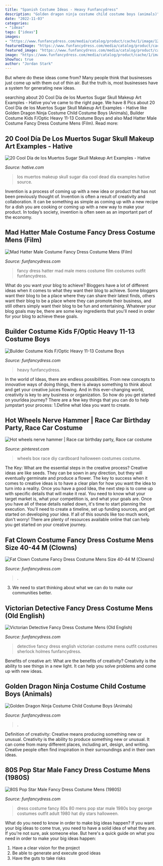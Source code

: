 ```yaml
---
title: "Spanish Costume Ideas - Heavy Funfancydress"
description: "Golden dragon ninja costume child costume boys (animals)"
date: "2022-11-03"
categories:
- "ideas"
tags: ["ideas"]
images:
- "https://www.funfancydress.com/media/catalog/product/cache/1/image/1200x/040ec09b1e35df139433887a97daa66f/S/A/SANC_4502.jpg"
featuredImage: "https://www.funfancydress.com/media/catalog/product/cache/1/image/1200x/040ec09b1e35df139433887a97daa66f/S/A/SANC_4502.jpg"
featured_image: "https://www.funfancydress.com/media/catalog/product/cache/1/image/1200x/040ec09b1e35df139433887a97daa66f/F/U/FUN2395.jpg"
image: "https://www.funfancydress.com/media/catalog/product/cache/1/image/1200x/040ec09b1e35df139433887a97daa66f/S/A/SANC_5555.jpg"
ShowToc: true
author: "Jordan Stark"
---
```



But where do these ideas come from? Many people think that businesses just come up with them out of thin air. But the truth is, most businesses have a system for generating new ideas.

	

		
searching about 20 Cool Día de los Muertos Sugar Skull Makeup Art Examples - Hative you've came to the right page. We have 8 Pics about 20 Cool Día de los Muertos Sugar Skull Makeup Art Examples - Hative like Golden Dragon Ninja Costume Child Costume Boys (Animals), Builder Costume Kids F/Optic Heavy 11-13 Costume Boys and also Mad Hatter Male Costume Fancy Dress Costume Mens (Film). Read more:
		
    
## 20 Cool Día De Los Muertos Sugar Skull Makeup Art Examples - Hative

<img loading=lazy src="https://hative.com/wp-content/uploads/2014/05/dia-de-los-muertos/11-day-of-the-dead-make-up.jpg" onerror="this.onerror=null;this.src='https://tse2.mm.bing.net/th?id=OIP.RAcfF7n2-vRDyyR8OlxolQHaJ0&amp;pid=15.1';" alt="20 Cool Día de los Muertos Sugar Skull Makeup Art Examples - Hative">

_Source: hative.com_

>los muertos makeup skull sugar dia cool dead día examples hative source. 

	

Invention is a process of coming up with a new idea or product that has not been previously thought of. Invention is often a result of creativity and collaboration. It can be something as simple as coming up with a new recipe for a dish you are cooking or coming up with a new way to make your product. In today’s society, invention is often seen as an important part of the economy.

    
## Mad Hatter Male Costume Fancy Dress Costume Mens (Film)

<img loading=lazy src="https://www.funfancydress.com/media/catalog/product/cache/1/image/9df78eab33525d08d6e5fb8d27136e95/F/U/FUN2639.jpg" onerror="this.onerror=null;this.src='https://tse3.mm.bing.net/th?id=OIP.B1GKGRebJneXGY8Hpa1zngHaMG&amp;pid=15.1';" alt="Mad Hatter Male Costume Fancy Dress Costume Mens (Film)">

_Source: funfancydress.com_

>fancy dress hatter mad male mens costume film costumes outfit funfancydress. 

	

What do you want your blog to achieve?
Bloggers have a lot of different ideas when it comes to what they want their blog to achieve. Some bloggers want their blog to be a place where they can share their latest finds, others want their blog to be a place where they can promote their business, and still others simply want their blog to be fun and entertaining. Whatever your blog goals may be, there are some key ingredients that you'll need in order for your blog to achieve these goals.

    
## Builder Costume Kids F/Optic Heavy 11-13 Costume Boys

<img loading=lazy src="https://www.funfancydress.com/media/catalog/product/cache/1/image/1200x/040ec09b1e35df139433887a97daa66f/S/A/SANC_5568_4.jpg" onerror="this.onerror=null;this.src='https://tse3.mm.bing.net/th?id=OIP.TxhkGTMLDN9Q6ZCAyL60-QHaOQ&amp;pid=15.1';" alt="Builder Costume Kids F/Optic Heavy 11-13 Costume Boys">

_Source: funfancydress.com_

>heavy funfancydress. 

	

In the world of Ideas, there are endless possibilities. From new concepts to innovative ways of doing things, there is always something to think about and get your creative juices flowing. And in this ever-changing world, creativity is key to any business or organization. So how do you get started on yourIdea journey? There are a few key things that you can do to help jumpstart your process: 1.Define what Idea you want to create.

    
## Hot Wheels Nerve Hammer | Race Car Birthday Party, Race Car Costume

<img loading=lazy src="https://i.pinimg.com/originals/fe/5c/91/fe5c9134a6d89014d83da629a91fd882.jpg" onerror="this.onerror=null;this.src='https://tse3.mm.bing.net/th?id=OIP.9ThXaBDTFLL3XgpiAOHNpgHaJ4&amp;pid=15.1';" alt="Hot wheels nerve hammer | Race car birthday party, Race car costume">

_Source: pinterest.com_

>wheels box race diy cardboard halloween costumes costume. 

	

The Key: What are the essential steps in the creative process?
Creative ideas are like seeds. They can be sown in any direction, but they will eventually germinate and produce a flower. The key to success when it comes to creative ideas is to have a clear plan for how you want the idea to turn into a reality. Once you have a good Idea, the next step is to come up with specific details that will make it real. You need to know what your target market is, what your competition is, and what your goals are. Once you have all of these details nailed down, it's time to start planning the execution. You'll need to create a timeline, set up funding sources, and get started on developing your idea. If all of this sounds like too much work, don't worry! There are plenty of resources available online that can help you get started on your creative journey.

    
## Fat Clown Costume Fancy Dress Costume Mens Size 40-44 M (Clowns)

<img loading=lazy src="https://www.funfancydress.com/media/catalog/product/cache/1/image/1200x/040ec09b1e35df139433887a97daa66f/S/A/SANC_4502.jpg" onerror="this.onerror=null;this.src='https://tse3.mm.bing.net/th?id=OIP.dfVJZa9eMoyZl_uXbgJF2wHaM7&amp;pid=15.1';" alt="Fat Clown Costume Fancy Dress Costume Mens Size 40-44 M (Clowns)">

_Source: funfancydress.com_

>. 

	

3. We need to start thinking about what we can do to make our communities better.

    
## Victorian Detective Fancy Dress Costume Mens (Old English)

<img loading=lazy src="https://www.funfancydress.com/media/catalog/product/cache/1/image/1200x/040ec09b1e35df139433887a97daa66f/F/U/FUN2431.jpg" onerror="this.onerror=null;this.src='https://tse3.mm.bing.net/th?id=OIP.DMp27lR7Nwu8IgvUPa2JtwHaKE&amp;pid=15.1';" alt="Victorian Detective Fancy Dress Costume Mens (Old English)">

_Source: funfancydress.com_

>detective fancy dress english victorian costume mens outfit costumes sherlock holmes funfancydress. 

	

Benefits of creative art: What are the benefits of creativity?
Creativity is the ability to see things in a new light. It can help you solve problems and come up with new ideas.

    
## Golden Dragon Ninja Costume Child Costume Boys (Animals)

<img loading=lazy src="https://www.funfancydress.com/media/catalog/product/cache/1/image/1200x/040ec09b1e35df139433887a97daa66f/S/A/SANC_5555.jpg" onerror="this.onerror=null;this.src='https://tse2.mm.bing.net/th?id=OIP.fYZsWWlp9_1hECMWmUpFjQHaNj&amp;pid=15.1';" alt="Golden Dragon Ninja Costume Child Costume Boys (Animals)">

_Source: funfancydress.com_

>. 

	

Definition of creativity: Creative means producing something new or unusual.
Creativity is the ability to produce something new or unusual. It can come from many different places, including art, design, and writing. Creative people often find inspiration in their surroundings and in their own ideas.

    
## 80S Pop Star Male Fancy Dress Costume Mens (1980S)

<img loading=lazy src="https://www.funfancydress.com/media/catalog/product/cache/1/image/1200x/040ec09b1e35df139433887a97daa66f/F/U/FUN2395.jpg" onerror="this.onerror=null;this.src='https://tse2.mm.bing.net/th?id=OIP.MbKeYkk1zRGlUrPfY1g0MgHaPf&amp;pid=15.1';" alt="80S Pop Star Male Fancy Dress Costume Mens (1980S)">

_Source: funfancydress.com_

>dress costume fancy 80s 80 mens pop star male 1980s boy george costumes outfit adult 1980 hat diy stars halloween. 

	

What do you need to know in order to make big ideas happen?
If you want your big ideas to come true, you need to have a solid idea of what they are. If you're not sure, ask someone else. But here's a quick guide on what you need in order to make your big ideas happen: 
1. Have a clear vision for the project 
2. Be able to generate and execute good ideas 
3. Have the guts to take risks 

